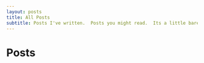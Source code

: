 ```yaml
---
layout: posts
title: All Posts
subtitle: Posts I've written.  Posts you might read.  Its a little bare here, I know.
---
```


<h1>Posts</h1>

